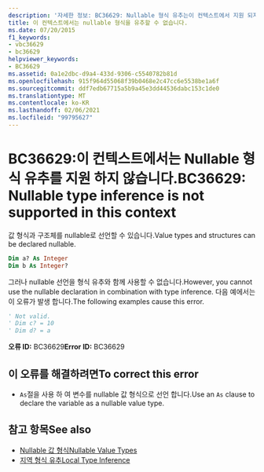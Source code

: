 ```yaml
---
description: '자세한 정보: BC36629: Nullable 형식 유추는이 컨텍스트에서 지원 되지 않습니다.'
title: 이 컨텍스트에서는 nullable 형식을 유추할 수 없습니다.
ms.date: 07/20/2015
f1_keywords:
- vbc36629
- bc36629
helpviewer_keywords:
- BC36629
ms.assetid: 0a1e2dbc-d9a4-433d-9306-c5540782b81d
ms.openlocfilehash: 915f964d55068f39b0468e2c47cc6e5538be1a6f
ms.sourcegitcommit: ddf7edb67715a5b9a45e3dd44536dabc153c1de0
ms.translationtype: MT
ms.contentlocale: ko-KR
ms.lasthandoff: 02/06/2021
ms.locfileid: "99795627"
---
```

# <a name="bc36629-nullable-type-inference-is-not-supported-in-this-context"></a><span data-ttu-id="c14ee-103">BC36629:이 컨텍스트에서는 Nullable 형식 유추를 지원 하지 않습니다.</span><span class="sxs-lookup"><span data-stu-id="c14ee-103">BC36629: Nullable type inference is not supported in this context</span></span>

<span data-ttu-id="c14ee-104">값 형식과 구조체를 nullable로 선언할 수 있습니다.</span><span class="sxs-lookup"><span data-stu-id="c14ee-104">Value types and structures can be declared nullable.</span></span>

```vb
Dim a? As Integer
Dim b As Integer?
```

 <span data-ttu-id="c14ee-105">그러나 nullable 선언을 형식 유추와 함께 사용할 수 없습니다.</span><span class="sxs-lookup"><span data-stu-id="c14ee-105">However, you cannot use the nullable declaration in combination with type inference.</span></span> <span data-ttu-id="c14ee-106">다음 예에서는이 오류가 발생 합니다.</span><span class="sxs-lookup"><span data-stu-id="c14ee-106">The following examples cause this error.</span></span>

```vb
' Not valid.
' Dim c? = 10
' Dim d? = a
```

 <span data-ttu-id="c14ee-107">**오류 ID:** BC36629</span><span class="sxs-lookup"><span data-stu-id="c14ee-107">**Error ID:** BC36629</span></span>

## <a name="to-correct-this-error"></a><span data-ttu-id="c14ee-108">이 오류를 해결하려면</span><span class="sxs-lookup"><span data-stu-id="c14ee-108">To correct this error</span></span>

- <span data-ttu-id="c14ee-109">`As`절을 사용 하 여 변수를 nullable 값 형식으로 선언 합니다.</span><span class="sxs-lookup"><span data-stu-id="c14ee-109">Use an `As` clause to declare the variable as a nullable value type.</span></span>

## <a name="see-also"></a><span data-ttu-id="c14ee-110">참고 항목</span><span class="sxs-lookup"><span data-stu-id="c14ee-110">See also</span></span>

- [<span data-ttu-id="c14ee-111">Nullable 값 형식</span><span class="sxs-lookup"><span data-stu-id="c14ee-111">Nullable Value Types</span></span>](../../programming-guide/language-features/data-types/nullable-value-types.md)
- [<span data-ttu-id="c14ee-112">지역 형식 유추</span><span class="sxs-lookup"><span data-stu-id="c14ee-112">Local Type Inference</span></span>](../../programming-guide/language-features/variables/local-type-inference.md)
